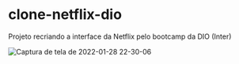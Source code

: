 # clone-netflix-dio
Projeto recriando a interface da Netflix pelo bootcamp da DIO (Inter)

![Captura de tela de 2022-01-28 22-30-06](https://user-images.githubusercontent.com/55992267/151642075-85798a86-0a01-4541-897b-b8ee22023204.png)
